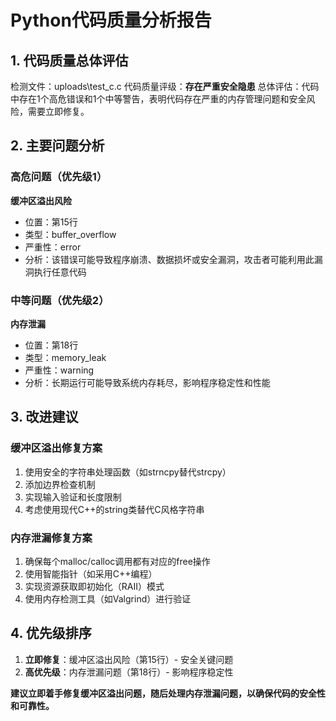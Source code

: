 # Python代码质量分析报告

## 1. 代码质量总体评估
检测文件：uploads\test_c.c
代码质量评级：**存在严重安全隐患**
总体评估：代码中存在1个高危错误和1个中等警告，表明代码存在严重的内存管理问题和安全风险，需要立即修复。

## 2. 主要问题分析

### 高危问题（优先级1）
**缓冲区溢出风险**
- 位置：第15行
- 类型：buffer_overflow
- 严重性：error
- 分析：该错误可能导致程序崩溃、数据损坏或安全漏洞，攻击者可能利用此漏洞执行任意代码

### 中等问题（优先级2）
**内存泄漏**
- 位置：第18行
- 类型：memory_leak
- 严重性：warning
- 分析：长期运行可能导致系统内存耗尽，影响程序稳定性和性能

## 3. 改进建议

### 缓冲区溢出修复方案
1. 使用安全的字符串处理函数（如strncpy替代strcpy）
2. 添加边界检查机制
3. 实现输入验证和长度限制
4. 考虑使用现代C++的string类替代C风格字符串

### 内存泄漏修复方案
1. 确保每个malloc/calloc调用都有对应的free操作
2. 使用智能指针（如采用C++编程）
3. 实现资源获取即初始化（RAII）模式
4. 使用内存检测工具（如Valgrind）进行验证

## 4. 优先级排序
1. **立即修复**：缓冲区溢出风险（第15行）- 安全关键问题
2. **高优先级**：内存泄漏问题（第18行）- 影响程序稳定性

**建议立即着手修复缓冲区溢出问题，随后处理内存泄漏问题，以确保代码的安全性和可靠性。**